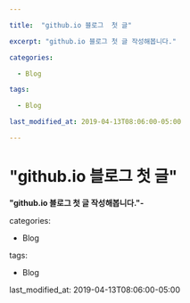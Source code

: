 ```yaml
---

title:  "github.io 블로그  첫 글"

excerpt: "github.io 블로그 첫 글 작성해봅니다."

categories:

  - Blog

tags:

  - Blog

last_modified_at: 2019-04-13T08:06:00-05:00

---
```



"github.io 블로그  첫 글"
===============================

__"github.io 블로그 첫 글 작성해봅니다."-__

categories:

  - Blog

tags:

  - Blog

last_modified_at: 2019-04-13T08:06:00-05:00

